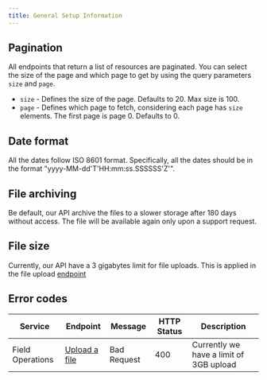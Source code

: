 ```yaml
---
title: General Setup Information
---
```


## Pagination

All endpoints that return a list of resources are paginated. You can select the size of the page and which page to get by using the query parameters `size` and `page`.

- `size` - Defines the size of the page. Defaults to 20. Max size is 100.
- `page` - Defines which page to fetch, considering each page has `size` elements. The first page is page 0. Defaults to 0.


## Date format

All the dates follow ISO 8601 format. Specifically, all the dates should be in the format "yyyy-MM-dd'T'HH:mm:ss.SSSSSS'Z'".


## File archiving 

Be default, our API archive the files to a slower storage after 180 days without access. The file will be available again only upon a support request.


## File size

Currently, our API have a 3 gigabytes limit for file uploads. This is applied in the file upload [endpoint](files_endpoints.md/#upload-a-file) 


## Error codes


Service | Endpoint | Message | HTTP Status | Description
--- | --- | --- | --- | --- 
Field Operations | [Upload a file](files_endpoints.md/#upload-a-file) | Bad Request | 400 | Currently we have a limit of 3GB upload



